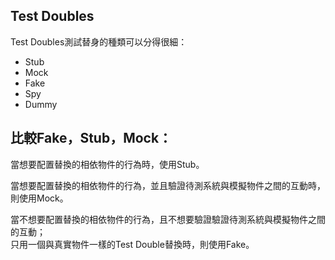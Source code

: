 ## Test Doubles
Test Doubles測試替身的種類可以分得很細：
 - Stub
 - Mock
 - Fake
 - Spy
 - Dummy


## 比較Fake，Stub，Mock：

當想要配置替換的相依物件的行為時，使用Stub。 

當想要配置替換的相依物件的行為，並且驗證待測系統與模擬物件之間的互動時，則使用Mock。 

當不想要配置替換的相依物件的行為，且不想要驗證驗證待測系統與模擬物件之間的互動；\
只用一個與真實物件一樣的Test Double替換時，則使用Fake。